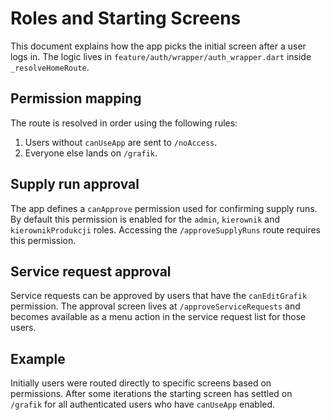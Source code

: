 # Roles and Starting Screens

This document explains how the app picks the initial screen after a user logs in.
The logic lives in `feature/auth/wrapper/auth_wrapper.dart` inside `_resolveHomeRoute`.

## Permission mapping

The route is resolved in order using the following rules:

1. Users without `canUseApp` are sent to `/noAccess`.
2. Everyone else lands on `/grafik`.

## Supply run approval

The app defines a `canApprove` permission used for confirming supply runs.
By default this permission is enabled for the `admin`, `kierownik` and
`kierownikProdukcji` roles.  Accessing the `/approveSupplyRuns` route requires
this permission.

## Service request approval

Service requests can be approved by users that have the `canEditGrafik`
permission. The approval screen lives at `/approveServiceRequests` and becomes
available as a menu action in the service request list for those users.

## Example

Initially users were routed directly to specific screens based on permissions.
After some iterations the starting screen has settled on `/grafik` for all
authenticated users who have `canUseApp` enabled.
